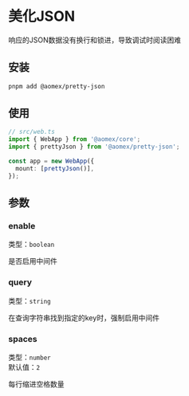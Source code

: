 # 美化JSON

响应的JSON数据没有换行和锁进，导致调试时阅读困难

## 安装

```bash
pnpm add @aomex/pretty-json
```

## 使用

```typescript
// src/web.ts
import { WebApp } from '@aomex/core';
import { prettyJson } from '@aomex/pretty-json';

const app = new WebApp({
  mount: [prettyJson()],
});
```

## 参数

### enable

类型：`boolean`

是否启用中间件

### query

类型：`string`

在查询字符串找到指定的key时，强制启用中间件

### spaces

类型：`number`<br>
默认值：`2`

每行缩进空格数量
